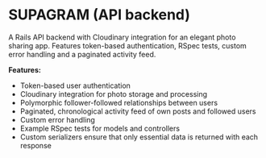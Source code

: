 # SUPAGRAM (API backend)

A Rails API backend with Cloudinary integration for an elegant photo sharing app. Features token-based authentication, RSpec tests, custom error handling and a paginated activity feed.

**Features:**
* Token-based user authentication
* Cloudinary integration for photo storage and processing
* Polymorphic follower-followed relationships between users
* Paginated, chronological activity feed of own posts and followed users
* Custom error handling
* Example RSpec tests for models and controllers
* Custom serializers ensure that only essential data is returned with each response